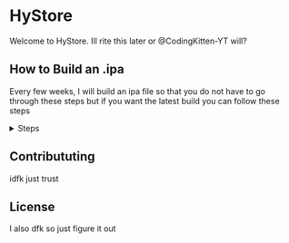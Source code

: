 # HyStore

Welcome to HyStore. Ill rite this later or @CodingKitten-YT will?

## How to Build an .ipa

Every few weeks, I will build an ipa file so that you do not have to go through these steps but if you want the latest build you can follow these steps

<details>
<summary>Steps</summary>

Prerequisites:

- A mac that can run xcode or a VM that runs OS X
- Node.js 21

Steps:

1. run `npm i` in the project
2. run `npx expo prebuild --platform ios` to create an ios build
3. wait a little bit for it to finish

### If you have a Paid Apple Developer Account ($99/year)

> [!IMPORTANT]
> I have not tested this as I do not have a paid Apple Developer Account so you may need to edit some code.

1. just use Expo Application Services (EAS) to create up to 15 ios builds for free.

### If you Do not have an Apple Developer Account

> This does take a little longer and may run into more errors

<hr>

- Download Xcode from the App Store on your Mac.

> If you are on MacOS beta, then you need to download Xcode-beta from Apple's website

<hr>

- Open the Xcode Project by clicking `Open Existing Project`

<hr>

![Click File Icon in XCODE](./public/1.png)

- if the file icon is not already selected, then do so

<hr>

- Select HyStore in the file tab

<hr>


- Choose Build Phases in the tabs

<hr>


- Click `+` on the panel and select `New Run Script Phase`

<hr>

- Go back to your terminal and run

```bash
sudo ln -s $(which node) /usr/local/bin/node
```

This creates a symlink to the default node location that xcode is looking for to your actual node location

<hr>

- Then in the script, paste the following:

```sh
# Load nvm if it's not loaded
export NVM_DIR="$HOME/.nvm"
if [ -s "$NVM_DIR/nvm.sh" ]; then
  source "$NVM_DIR/nvm.sh"
fi

# Ensure Node is available
export NODE_BINARY=/usr/local/bin/node
echo "Node found at: $NODE_BINARY"

"$NODE_BINARY" -v

# Run NativeWind/Tailwind CSS build command
"$NODE_BINARY" "$PROJECT_DIR/../node_modules/tailwindcss/lib/cli.js" -i "$PROJECT_DIR/../global.css" -o "$PROJECT_DIR/../node_modules/.cache/nativewind/global.css"

# Continue with the React Native build script
"$NODE_BINARY" --print "require('path').dirname(require.resolve('react-native/package.json')) + '/scripts/react-native-xcode.sh'"
```

<hr>

- Then At the top bar select product>archive and wait for the build to complete

<hr>

- then it should popup with a menu if the build is successful and right click the build and click show in finder

<hr>

- it should be a .xcarchive so right click and select show package contents and then select products>Applications

<hr>

- Then right click and select `New Folder` and type `Payload` (caps senstitive) and press enter

<hr>

- then drag HyStore into the Payload folder

<hr>

- then right click and select `Compress 'Payload'` and wait

<hr>

- then it should pop out a .zip. so please rename the package to a .ipa so it should be `Payload.ipa` from `Payload.zip`

<hr>

- Enjoy!

</details>

## Contribututing

idfk just trust

## License

I also dfk so just figure it out
